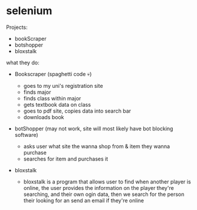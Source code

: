 # selenium
Projects:

- bookScraper
- botshopper
- bloxstalk


what they do:


- Bookscraper (spaghetti code 💀)
    - goes to my uni's registration site
    - finds major 
    - finds class within major 
    - gets textbook data on class
    - goes to pdf site, copies data into search bar
    - downloads book 

- botShopper (may not work, site will most likely have bot blocking software)
  - asks user what site the wanna shop from & item they wanna purchase
  - searches for item and purchases it

- bloxstalk
  - bloxstalk is a program that allows user to find when another player is online, the user provides the information on the player they're searching, and their own ogin data, then we search for the person their looking for an send an email if they're online


